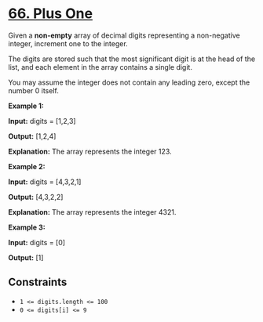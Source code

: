 # [66. Plus One](https://leetcode.com/problems/plus-one/)

Given a **non-empty** array of decimal digits representing a non-negative integer, increment one to the integer.

The digits are stored such that the most significant digit is at the head of the list, and each element in the array contains a single digit.

You may assume the integer does not contain any leading zero, except the number 0 itself.

**Example 1:**

**Input:** digits = \[1,2,3\]

**Output:** \[1,2,4\]

**Explanation:** The array represents the integer 123.

**Example 2:**

**Input:** digits = \[4,3,2,1\]

**Output:** \[4,3,2,2\]

**Explanation:** The array represents the integer 4321.

**Example 3:**

**Input:** digits = \[0\]

**Output:** \[1\]

## Constraints

- `1 <= digits.length <= 100`
- `0 <= digits[i] <= 9`
